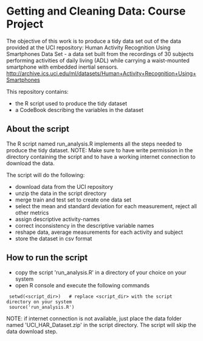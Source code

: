 
Getting and Cleaning Data: Course Project
=========================================


The objective of this work is to produce a tidy data set out of the data provided at the UCI repository: Human Activity Recognition Using Smartphones Data Set - a data set built from the recordings of 30 subjects performing activities of daily living (ADL) while carrying a waist-mounted smartphone with embedded inertial sensors.
http://archive.ics.uci.edu/ml/datasets/Human+Activity+Recognition+Using+Smartphones


This repository contains:
- the R script used to produce the tidy dataset
- a CodeBook describing the variables in the dataset





About the script
----------------

The R script named run_analysis.R  implements all the steps needed to produce the tidy dataset. 
NOTE: Make sure to have write permission in the directory containing the script and to have a working internet connection to download the data.

The script will do the following:
- download data from the UCI repository
- unzip the data in the script directory
- merge train and test set to create one data set
- select the mean and standard deviation for each measurement, reject all other metrics
- assign descriptive activity-names
- correct inconsistency in the descriptive variable names
- reshape data, average measurements for each activity and subject
- store the dataset in csv format


How to run the script
---------------------
- copy the script 'run_analysis.R' in a directory of your choice on your system
- open R console and execute the following commands

```
 setwd(<script_dir>)   # replace <script_dir> with the script directory on your system
 source('run_analysis.R')
```

NOTE: if internet connection is not available, just place the data folder named 'UCI_HAR_Dataset.zip' in the script directory. The script will skip the data download step.



